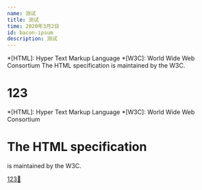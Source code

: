 ```yaml
---
name: 测试
title: 测试
time: 2020年3月2日
id: bacon-ipsum
description: 测试
---
```


*[HTML]: Hyper Text Markup Language
*[W3C]:  World Wide Web Consortium
The HTML specification
is maintained by the W3C.
<h1 id="h">123</h1>

*[HTML]: Hyper Text Markup Language
*[W3C]:  World Wide Web Consortium
# The HTML specification
is maintained by the W3C.

<a href="#h">123🎨</a>